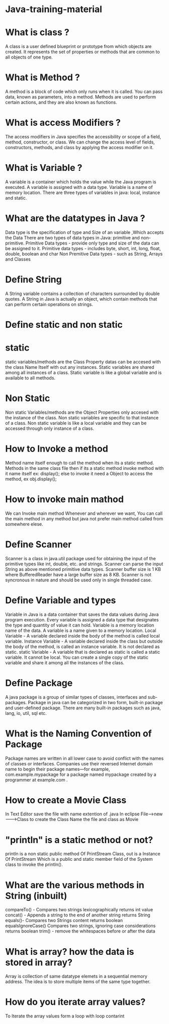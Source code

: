 # Java-training-material
# What is class ?
 A class is a user defined blueprint or prototype from which objects are created. It represents the set of properties or methods that are common to all objects of one type.
# What is Method ?
A method is a block of code which only runs when it is called. You can pass data, known as parameters, into a method. Methods are used to perform certain actions, and they are also known as functions.
# What is access Modifiers ?
The access modifiers in Java specifies the accessibility or scope of a field, method, constructor, or class. We can change the access level of fields, constructors, methods, and class by applying the access modifier on it.
# What is Variable ?
A variable is a container which holds the value while the Java program is executed. A variable is assigned with a data type.
Variable is a name of memory location. There are three types of variables in java: local, instance and static.
# What are the datatypes in Java ?
 Data type is the specification of type  and Size of an variable ,Which accepts the Data
There are two types of data types in Java: primitive and non-primitive.
Primitive Data types - provide only type and size of the data can be assigned to it.
Primitive data types - includes byte, short, int, long, float, double, boolean and char
Non Premitive Data types - such as String, Arrays and Classes
# Define String
 A String variable contains a collection of characters surrounded by double quotes.
 A String in Java is actually an object, which contain methods that can perform certain operations on strings.
# Define static and non static
# static
 static variables/methods are the Class Property datas can be accesed with the class Name Itself with out any instances.
 Static variables are shared among all instances of a class.
 Static variable is like a global variable and is available to all methods.
# Non Static
  Non static Variables/methods are the Object Properties only accesed with the instance of the class.
  Non static variables are specific to that instance of a class.
  Non static variable is like a local variable and they can be accessed through only instance of a class.
# How to Invoke a method
 Method name itself enough to call the method when its a static method.
 Methods in the same class file then
  if its a static method invoke method with it name itself ex:  display();
  else to invoke it need a Object to access the method,   ex obj.display();
# How to invoke main mathod 
 We can Invoke main method Whenever and wherever we want,
 You can call the main method in any method but java not prefer main method called from somewhere elese.
# Define Scanner
 Scanner is a class in java.util package used for obtaining the input of the primitive types like int, double, etc. and strings.
 Scanner can parse the input String as above mentioned primitive data types.
 Scanner buffer size is 1 KB where BufferedReader have a large buffer size as 8 KB.
 Scanner is not syncronous in nature and should be used only in single threaded case.
#  Define Variable and types
Variable in Java is a data container that saves the data values during Java program execution.
Every variable is assigned a data type that designates the type and quantity of value it can hold. 
Variable is a memory location name of the data. A variable is a name given to a memory location.
 Local Variable - A variable declared inside the body of the method is called local variable.
 Instance Variable - A variable declared inside the class but outside the body of the method, is called an instance variable. It is not declared as static.
 static Variable - A variable that is declared as static is called a static variable. It cannot be local. You can create a single copy of the static variable and share it among all the instances of the class.
# Define Package
 A java package is a group of similar types of classes, interfaces and sub-packages.
 Package in java can be categorized in two form, built-in package and user-defined package.
 There are many built-in packages such as java, lang, io, util, sql etc.
# What is the Naming Convention of Package
Package names are written in all lower case to avoid conflict with the names of classes or interfaces.
Companies use their reversed Internet domain name to begin their package names—for example, 
com.example.mypackage for a package named mypackage created by a programmer at example.com .
# How to create a Movie Class
 In Text Editor 
 save the file with name extention of .java
 In eclipse File-->new --->Class to create the Class
 Name the file and class as Movie
 # "println" is a static method or not?
 println is a non static public method Of PrintStream Class,
 out  is a Instance Of PrintStream Which is a public and static member field of the System class to invoke the println().
 # What are the various methods in String (inbuilt)
compareTo()	- Compares two strings lexicographically	returns int value
concat()	- Appends a string to the end of another string	returns String
equals()- Compares two Strings content returns boolean 
equalsIgnoreCase()	Compares two strings, ignoring case considerations returns	boolean
trim()  - remove the whitespaces before or after the data
# What is array? how the data is stored in array?
 Array is collection of same datatype elemets in a sequential memory address.
 The idea is to store multiple items of the same type together.
 # How do you iterate array values?
  To Iterate the array values form a loop with loop contarint
